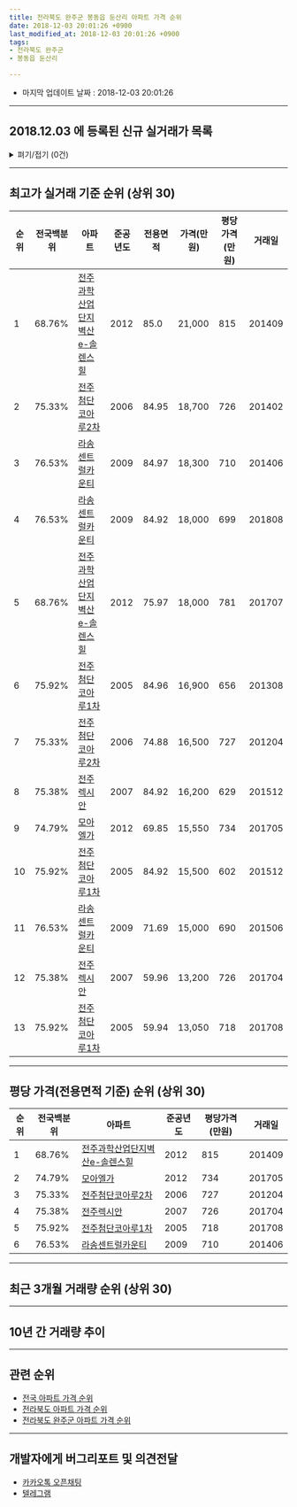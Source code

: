 ```yaml
---
title: 전라북도 완주군 봉동읍 둔산리 아파트 가격 순위
date: 2018-12-03 20:01:26 +0900
last_modified_at: 2018-12-03 20:01:26 +0900
tags:
- 전라북도 완주군
- 봉동읍 둔산리

---
```


* 마지막 업데이트 날짜 : 2018-12-03 20:01:26

---

## 2018.12.03 에 등록된 신규 실거래가 목록

<details>
<summary>펴기/접기 (0건)</summary>
<div markdown="1">

|아파트|전국백분위|준공년도|전용면적|가격(만원)|평당가격(만원)|거래일|
|---|---|---|---|---|---|---|
|없음|||||||


</div>
</details>

---

## 최고가 실거래 기준 순위 (상위 30)


|순위|전국백분위|아파트|준공년도|전용면적|가격(만원)|평당가격(만원)|거래일|
|---|---|---|---|---|---|---|---|
|1|68.76%|[전주과학산업단지벽산e-솔렌스힐](https://search.naver.com/search.naver?query=%EC%A0%84%EB%9D%BC%EB%B6%81%EB%8F%84+%EC%99%84%EC%A3%BC%EA%B5%B0+%EB%B4%89%EB%8F%99%EC%9D%8D+%EB%91%94%EC%82%B0%EB%A6%AC+%EC%A0%84%EC%A3%BC%EA%B3%BC%ED%95%99%EC%82%B0%EC%97%85%EB%8B%A8%EC%A7%80%EB%B2%BD%EC%82%B0e-%EC%86%94%EB%A0%8C%EC%8A%A4%ED%9E%90)|2012|85.0|21,000|815|201409|
|2|75.33%|[전주첨단코아루2차](https://search.naver.com/search.naver?query=%EC%A0%84%EB%9D%BC%EB%B6%81%EB%8F%84+%EC%99%84%EC%A3%BC%EA%B5%B0+%EB%B4%89%EB%8F%99%EC%9D%8D+%EB%91%94%EC%82%B0%EB%A6%AC+%EC%A0%84%EC%A3%BC%EC%B2%A8%EB%8B%A8%EC%BD%94%EC%95%84%EB%A3%A82%EC%B0%A8)|2006|84.95|18,700|726|201402|
|3|76.53%|[라송센트럴카운티](https://search.naver.com/search.naver?query=%EC%A0%84%EB%9D%BC%EB%B6%81%EB%8F%84+%EC%99%84%EC%A3%BC%EA%B5%B0+%EB%B4%89%EB%8F%99%EC%9D%8D+%EB%91%94%EC%82%B0%EB%A6%AC+%EB%9D%BC%EC%86%A1%EC%84%BC%ED%8A%B8%EB%9F%B4%EC%B9%B4%EC%9A%B4%ED%8B%B0)|2009|84.97|18,300|710|201406|
|4|76.53%|[라송센트럴카운티](https://search.naver.com/search.naver?query=%EC%A0%84%EB%9D%BC%EB%B6%81%EB%8F%84+%EC%99%84%EC%A3%BC%EA%B5%B0+%EB%B4%89%EB%8F%99%EC%9D%8D+%EB%91%94%EC%82%B0%EB%A6%AC+%EB%9D%BC%EC%86%A1%EC%84%BC%ED%8A%B8%EB%9F%B4%EC%B9%B4%EC%9A%B4%ED%8B%B0)|2009|84.92|18,000|699|201808|
|5|68.76%|[전주과학산업단지벽산e-솔렌스힐](https://search.naver.com/search.naver?query=%EC%A0%84%EB%9D%BC%EB%B6%81%EB%8F%84+%EC%99%84%EC%A3%BC%EA%B5%B0+%EB%B4%89%EB%8F%99%EC%9D%8D+%EB%91%94%EC%82%B0%EB%A6%AC+%EC%A0%84%EC%A3%BC%EA%B3%BC%ED%95%99%EC%82%B0%EC%97%85%EB%8B%A8%EC%A7%80%EB%B2%BD%EC%82%B0e-%EC%86%94%EB%A0%8C%EC%8A%A4%ED%9E%90)|2012|75.97|18,000|781|201707|
|6|75.92%|[전주첨단코아루1차](https://search.naver.com/search.naver?query=%EC%A0%84%EB%9D%BC%EB%B6%81%EB%8F%84+%EC%99%84%EC%A3%BC%EA%B5%B0+%EB%B4%89%EB%8F%99%EC%9D%8D+%EB%91%94%EC%82%B0%EB%A6%AC+%EC%A0%84%EC%A3%BC%EC%B2%A8%EB%8B%A8%EC%BD%94%EC%95%84%EB%A3%A81%EC%B0%A8)|2005|84.96|16,900|656|201308|
|7|75.33%|[전주첨단코아루2차](https://search.naver.com/search.naver?query=%EC%A0%84%EB%9D%BC%EB%B6%81%EB%8F%84+%EC%99%84%EC%A3%BC%EA%B5%B0+%EB%B4%89%EB%8F%99%EC%9D%8D+%EB%91%94%EC%82%B0%EB%A6%AC+%EC%A0%84%EC%A3%BC%EC%B2%A8%EB%8B%A8%EC%BD%94%EC%95%84%EB%A3%A82%EC%B0%A8)|2006|74.88|16,500|727|201204|
|8|75.38%|[전주렉시안](https://search.naver.com/search.naver?query=%EC%A0%84%EB%9D%BC%EB%B6%81%EB%8F%84+%EC%99%84%EC%A3%BC%EA%B5%B0+%EB%B4%89%EB%8F%99%EC%9D%8D+%EB%91%94%EC%82%B0%EB%A6%AC+%EC%A0%84%EC%A3%BC%EB%A0%89%EC%8B%9C%EC%95%88)|2007|84.92|16,200|629|201512|
|9|74.79%|[모아엘가](https://search.naver.com/search.naver?query=%EC%A0%84%EB%9D%BC%EB%B6%81%EB%8F%84+%EC%99%84%EC%A3%BC%EA%B5%B0+%EB%B4%89%EB%8F%99%EC%9D%8D+%EB%91%94%EC%82%B0%EB%A6%AC+%EB%AA%A8%EC%95%84%EC%97%98%EA%B0%80)|2012|69.85|15,550|734|201705|
|10|75.92%|[전주첨단코아루1차](https://search.naver.com/search.naver?query=%EC%A0%84%EB%9D%BC%EB%B6%81%EB%8F%84+%EC%99%84%EC%A3%BC%EA%B5%B0+%EB%B4%89%EB%8F%99%EC%9D%8D+%EB%91%94%EC%82%B0%EB%A6%AC+%EC%A0%84%EC%A3%BC%EC%B2%A8%EB%8B%A8%EC%BD%94%EC%95%84%EB%A3%A81%EC%B0%A8)|2005|84.92|15,500|602|201512|
|11|76.53%|[라송센트럴카운티](https://search.naver.com/search.naver?query=%EC%A0%84%EB%9D%BC%EB%B6%81%EB%8F%84+%EC%99%84%EC%A3%BC%EA%B5%B0+%EB%B4%89%EB%8F%99%EC%9D%8D+%EB%91%94%EC%82%B0%EB%A6%AC+%EB%9D%BC%EC%86%A1%EC%84%BC%ED%8A%B8%EB%9F%B4%EC%B9%B4%EC%9A%B4%ED%8B%B0)|2009|71.69|15,000|690|201506|
|12|75.38%|[전주렉시안](https://search.naver.com/search.naver?query=%EC%A0%84%EB%9D%BC%EB%B6%81%EB%8F%84+%EC%99%84%EC%A3%BC%EA%B5%B0+%EB%B4%89%EB%8F%99%EC%9D%8D+%EB%91%94%EC%82%B0%EB%A6%AC+%EC%A0%84%EC%A3%BC%EB%A0%89%EC%8B%9C%EC%95%88)|2007|59.96|13,200|726|201704|
|13|75.92%|[전주첨단코아루1차](https://search.naver.com/search.naver?query=%EC%A0%84%EB%9D%BC%EB%B6%81%EB%8F%84+%EC%99%84%EC%A3%BC%EA%B5%B0+%EB%B4%89%EB%8F%99%EC%9D%8D+%EB%91%94%EC%82%B0%EB%A6%AC+%EC%A0%84%EC%A3%BC%EC%B2%A8%EB%8B%A8%EC%BD%94%EC%95%84%EB%A3%A81%EC%B0%A8)|2005|59.94|13,050|718|201708|


---

## 평당 가격(전용면적 기준) 순위 (상위 30)


|순위|전국백분위|아파트|준공년도|평당가격(만원)|거래일|
|---|---|---|---|---|---|
|1|68.76%|[전주과학산업단지벽산e-솔렌스힐](https://search.naver.com/search.naver?query=%EC%A0%84%EB%9D%BC%EB%B6%81%EB%8F%84+%EC%99%84%EC%A3%BC%EA%B5%B0+%EB%B4%89%EB%8F%99%EC%9D%8D+%EB%91%94%EC%82%B0%EB%A6%AC+%EC%A0%84%EC%A3%BC%EA%B3%BC%ED%95%99%EC%82%B0%EC%97%85%EB%8B%A8%EC%A7%80%EB%B2%BD%EC%82%B0e-%EC%86%94%EB%A0%8C%EC%8A%A4%ED%9E%90)|2012|815|201409|
|2|74.79%|[모아엘가](https://search.naver.com/search.naver?query=%EC%A0%84%EB%9D%BC%EB%B6%81%EB%8F%84+%EC%99%84%EC%A3%BC%EA%B5%B0+%EB%B4%89%EB%8F%99%EC%9D%8D+%EB%91%94%EC%82%B0%EB%A6%AC+%EB%AA%A8%EC%95%84%EC%97%98%EA%B0%80)|2012|734|201705|
|3|75.33%|[전주첨단코아루2차](https://search.naver.com/search.naver?query=%EC%A0%84%EB%9D%BC%EB%B6%81%EB%8F%84+%EC%99%84%EC%A3%BC%EA%B5%B0+%EB%B4%89%EB%8F%99%EC%9D%8D+%EB%91%94%EC%82%B0%EB%A6%AC+%EC%A0%84%EC%A3%BC%EC%B2%A8%EB%8B%A8%EC%BD%94%EC%95%84%EB%A3%A82%EC%B0%A8)|2006|727|201204|
|4|75.38%|[전주렉시안](https://search.naver.com/search.naver?query=%EC%A0%84%EB%9D%BC%EB%B6%81%EB%8F%84+%EC%99%84%EC%A3%BC%EA%B5%B0+%EB%B4%89%EB%8F%99%EC%9D%8D+%EB%91%94%EC%82%B0%EB%A6%AC+%EC%A0%84%EC%A3%BC%EB%A0%89%EC%8B%9C%EC%95%88)|2007|726|201704|
|5|75.92%|[전주첨단코아루1차](https://search.naver.com/search.naver?query=%EC%A0%84%EB%9D%BC%EB%B6%81%EB%8F%84+%EC%99%84%EC%A3%BC%EA%B5%B0+%EB%B4%89%EB%8F%99%EC%9D%8D+%EB%91%94%EC%82%B0%EB%A6%AC+%EC%A0%84%EC%A3%BC%EC%B2%A8%EB%8B%A8%EC%BD%94%EC%95%84%EB%A3%A81%EC%B0%A8)|2005|718|201708|
|6|76.53%|[라송센트럴카운티](https://search.naver.com/search.naver?query=%EC%A0%84%EB%9D%BC%EB%B6%81%EB%8F%84+%EC%99%84%EC%A3%BC%EA%B5%B0+%EB%B4%89%EB%8F%99%EC%9D%8D+%EB%91%94%EC%82%B0%EB%A6%AC+%EB%9D%BC%EC%86%A1%EC%84%BC%ED%8A%B8%EB%9F%B4%EC%B9%B4%EC%9A%B4%ED%8B%B0)|2009|710|201406|


---

## 최근 3개월 거래량 순위 (상위 30)


<div style="width:100%;">
    <canvas id="deal_count_ranking" height="250"></canvas>
</div>


<script>
new Chart(document.getElementById("deal_count_ranking"), {
    type: 'horizontalBar',
    data: {
        labels: ['전주첨단코아루1차', '라송센트럴카운티', '모아엘가', '전주첨단코아루2차', '전주렉시안', '전주과학산업단지벽산e-솔렌스힐'],
        datasets: [{
            label: '실거래 수',
            data: [7, 5, 3, 2, 2, 1],
            borderColor: "rgba(255, 0, 128, 1)",
            backgroundColor: "rgba(255, 0, 128, 0.5)",
            fill: false,
        }]
    },
    options: {
        responsive: true,
        title: {
            display: true,
            text: '최근 3개월 거래량 순위'
        },
        tooltips: {
            mode: 'index',
            intersect: false,
            callbacks: {
                title: function(tooltipItems, data) {
                    return "실거래 수:";
                },
                label: function(tooltipItem, data) {
                    return data.labels[tooltipItem.index] + ": " + tooltipItem.xLabel;
                }
            }
        },
        hover: {
            mode: 'nearest',
            intersect: true
        },
        scales: {
            xAxes: [{
                display: true,
                scaleLabel: {
                    display: true,
                    labelString: '실거래 수'
                },
                ticks: {
                    suggestedMin: 0,
                }
            }],
            yAxes: [{
                display: true,
                ticks: {
                    autoSkip: false,
                    callback: function(value, index, values) {
                        if (value.length > 15)
                            return value.substr(0, 13) + "...";
                        else
                            return value;
                    }
                },
                scaleLabel: {
                    display: false,
                }
            }]
        }
    }
});

</script>


---

## 10년 간 거래량 추이


<div style="width:100%;">
    <canvas id="deal_progress" height="250"></canvas>
</div>

<script>
new Chart(document.getElementById("deal_progress"), {
    type: 'line',
    data: {
        labels: ['200812','200901','200902','200903','200904','200905','200906','200907','200908','200909','200910','200911','200912','201001','201002','201003','201004','201005','201006','201007','201008','201009','201010','201011','201012','201101','201102','201103','201104','201105','201106','201107','201108','201109','201110','201111','201112','201201','201202','201203','201204','201205','201206','201207','201208','201209','201210','201211','201212','201301','201302','201303','201304','201305','201306','201307','201308','201309','201310','201311','201312','201401','201402','201403','201404','201405','201406','201407','201408','201409','201410','201411','201412','201501','201502','201503','201504','201505','201506','201507','201508','201509','201510','201511','201512','201601','201602','201603','201604','201605','201606','201607','201608','201609','201610','201611','201612','201701','201702','201703','201704','201705','201706','201707','201708','201709','201710','201711','201712','201801','201802','201803','201804','201805','201806','201807','201808','201809','201810','201811','201812'],
        datasets: [{
            label: '실거래 수',
            pointRadius: 1,
            data: [10, 6, 9, 9, 12, 9, 13, 12, 12, 19, 26, 24, 20, 25, 22, 28, 22, 26, 22, 32, 28, 30, 41, 35, 33, 40, 43, 41, 36, 28, 21, 21, 22, 27, 30, 52, 50, 21, 15, 42, 16, 20, 14, 3, 8, 31, 21, 30, 23, 27, 51, 47, 18, 35, 36, 24, 30, 35, 22, 23, 27, 22, 31, 40, 19, 25, 25, 29, 20, 26, 23, 23, 16, 29, 22, 25, 19, 30, 13, 20, 25, 34, 24, 28, 26, 24, 18, 34, 25, 22, 22, 22, 20, 28, 33, 22, 38, 22, 27, 30, 33, 13, 16, 27, 18, 23, 27, 24, 24, 22, 20, 23, 15, 16, 22, 9, 12, 14, 13, 7, 0],
            borderColor: "rgba(255, 201, 14, 1)",
            backgroundColor: "rgba(255, 201, 14, 0.5)",
            fill: true,
        }]
    },
    options: {
        responsive: true,
        title: {
            display: true,
            text: '10년간 거래량 추이'
        },
        tooltips: {
            mode: 'index',
            intersect: false,
        },
        hover: {
            mode: 'nearest',
            intersect: true
        },
        scales: {
            xAxes: [{
                display: true,
                scaleLabel: {
                    display: true,
                    labelString: '년/월'
                }
            }],
            yAxes: [{
                display: true,
                ticks: {
                    suggestedMin: 0,
                },
                scaleLabel: {
                    display: true,
                    labelString: '실거래 수'
                }
            }]
        }
    }
});

</script>


---

## 관련 순위

- [전국 아파트 가격 순위](https://inasie.github.io/apt-ranking/전국)
- [전라북도 아파트 가격 순위](https://inasie.github.io/apt-ranking/전라북도)
- [전라북도 완주군 아파트 가격 순위](https://inasie.github.io/apt-ranking/전라북도-완주군)


---

## 개발자에게 버그리포트 및 의견전달

- [카카오톡 오픈채팅](https://open.kakao.com/o/gLJUAP4)
- [텔레그램](https://t.me/inasie)

